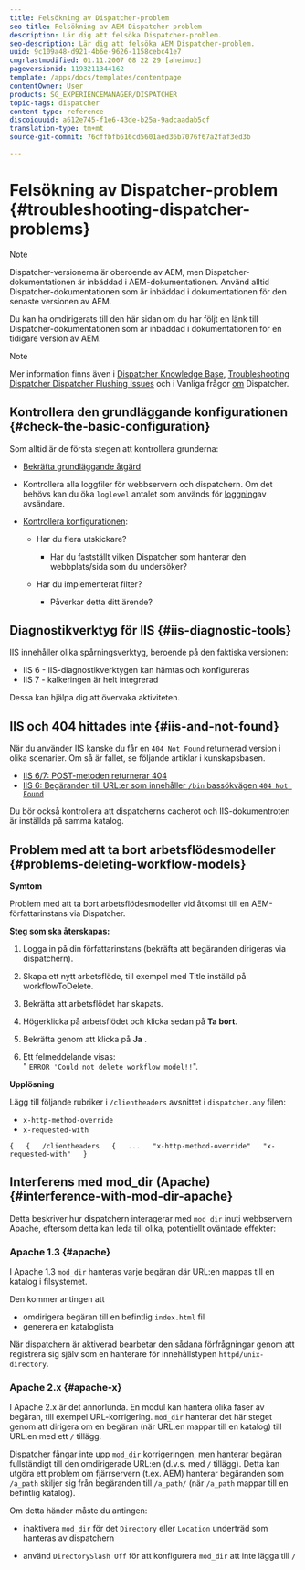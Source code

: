 ```yaml
---
title: Felsökning av Dispatcher-problem
seo-title: Felsökning av AEM Dispatcher-problem
description: Lär dig att felsöka Dispatcher-problem.
seo-description: Lär dig att felsöka AEM Dispatcher-problem.
uuid: 9c109a48-d921-4b6e-9626-1158cebc41e7
cmgrlastmodified: 01.11.2007 08 22 29 [aheimoz]
pageversionid: 1193211344162
template: /apps/docs/templates/contentpage
contentOwner: User
products: SG_EXPERIENCEMANAGER/DISPATCHER
topic-tags: dispatcher
content-type: reference
discoiquuid: a612e745-f1e6-43de-b25a-9adcaadab5cf
translation-type: tm+mt
source-git-commit: 76cffbfb616cd5601aed36b7076f67a2faf3ed3b

---
```



# Felsökning av Dispatcher-problem {#troubleshooting-dispatcher-problems}

>[!NOTE]
>
>Dispatcher-versionerna är oberoende av AEM, men Dispatcher-dokumentationen är inbäddad i AEM-dokumentationen. Använd alltid Dispatcher-dokumentationen som är inbäddad i dokumentationen för den senaste versionen av AEM.
>
>Du kan ha omdirigerats till den här sidan om du har följt en länk till Dispatcher-dokumentationen som är inbäddad i dokumentationen för en tidigare version av AEM.

>[!NOTE]
>
>Mer information finns även i [Dispatcher Knowledge Base](https://helpx.adobe.com/cq/kb/index/dispatcher.html), [Troubleshooting Dispatcher Dispatcher Flushing Issues](https://helpx.adobe.com/adobe-cq/kb/troubleshooting-dispatcher-flushing-issues.html) och i Vanliga frågor [om](dispatcher-faq.md) Dispatcher.

## Kontrollera den grundläggande konfigurationen {#check-the-basic-configuration}

Som alltid är de första stegen att kontrollera grunderna:

* [Bekräfta grundläggande åtgärd](#ConfirmBasicOperation)
* Kontrollera alla loggfiler för webbservern och dispatchern. Om det behövs kan du öka `loglevel` antalet som används för [loggning](#Logging)av avsändare.

* [Kontrollera konfigurationen](#ConfiguringtheDispatcher):

   * Har du flera utskickare?

      * Har du fastställt vilken Dispatcher som hanterar den webbplats/sida som du undersöker?
   * Har du implementerat filter?

      * Påverkar detta ditt ärende?


## Diagnostikverktyg för IIS {#iis-diagnostic-tools}

IIS innehåller olika spårningsverktyg, beroende på den faktiska versionen:

* IIS 6 - IIS-diagnostikverktygen kan hämtas och konfigureras
* IIS 7 - kalkeringen är helt integrerad

Dessa kan hjälpa dig att övervaka aktiviteten.

## IIS och 404 hittades inte {#iis-and-not-found}

När du använder IIS kanske du får en `404 Not Found` returnerad version i olika scenarier. Om så är fallet, se följande artiklar i kunskapsbasen.

* [IIS 6/7: POST-metoden returnerar 404](https://helpx.adobe.com/dispatcher/kb/IIS6IsapiFilters.html)
* [IIS 6: Begäranden till URL:er som innehåller `/bin` bassökvägen `404 Not Found`](https://helpx.adobe.com/dispatcher/kb/RequestsToBinDirectoryFailInIIS6.html)

Du bör också kontrollera att dispatcherns cacherot och IIS-dokumentroten är inställda på samma katalog.

## Problem med att ta bort arbetsflödesmodeller {#problems-deleting-workflow-models}

**Symtom**

Problem med att ta bort arbetsflödesmodeller vid åtkomst till en AEM-författarinstans via Dispatcher.

**Steg som ska återskapas:**

1. Logga in på din författarinstans (bekräfta att begäranden dirigeras via dispatchern).
1. Skapa ett nytt arbetsflöde, till exempel med Title inställd på workflowToDelete.
1. Bekräfta att arbetsflödet har skapats.
1. Högerklicka på arbetsflödet och klicka sedan på **Ta bort**.

1. Bekräfta genom att klicka på **Ja** .
1. Ett felmeddelande visas:\
   &quot; `ERROR 'Could not delete workflow model!!`&quot;.

**Upplösning**

Lägg till följande rubriker i `/clientheaders` avsnittet i `dispatcher.any` filen:

* `x-http-method-override`
* `x-requested-with`

`{  
{  
/clientheaders  
{  
...  
"x-http-method-override"  
"x-requested-with"  
}`

## Interferens med mod_dir (Apache) {#interference-with-mod-dir-apache}

Detta beskriver hur dispatchern interagerar med `mod_dir` inuti webbservern Apache, eftersom detta kan leda till olika, potentiellt oväntade effekter:

### Apache 1.3 {#apache}

I Apache 1.3 `mod_dir` hanteras varje begäran där URL:en mappas till en katalog i filsystemet.

Den kommer antingen att

* omdirigera begäran till en befintlig `index.html` fil
* generera en kataloglista

När dispatchern är aktiverad bearbetar den sådana förfrågningar genom att registrera sig själv som en hanterare för innehållstypen `httpd/unix-directory`.

### Apache 2.x {#apache-x}

I Apache 2.x är det annorlunda. En modul kan hantera olika faser av begäran, till exempel URL-korrigering. `mod_dir` hanterar det här steget genom att dirigera om en begäran (när URL:en mappar till en katalog) till URL:en med ett `/` tillägg.

Dispatcher fångar inte upp `mod_dir` korrigeringen, men hanterar begäran fullständigt till den omdirigerade URL:en (d.v.s. med `/` tillägg). Detta kan utgöra ett problem om fjärrservern (t.ex. AEM) hanterar begäranden som `/a_path` skiljer sig från begäranden till `/a_path/` (när `/a_path` mappar till en befintlig katalog).

Om detta händer måste du antingen:

* inaktivera `mod_dir` för det `Directory` eller `Location` underträd som hanteras av dispatchern

* använd `DirectorySlash Off` för att konfigurera `mod_dir` att inte lägga till `/`
